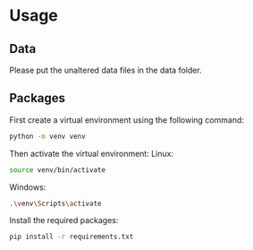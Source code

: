 # Usage 
## Data
Please put the unaltered data files in the data folder. 
## Packages
First create a virtual environment using the following command:
```bash
python -m venv venv
```
Then activate the virtual environment:
Linux:
```bash
source venv/bin/activate
```
Windows:
```bash
.\venv\Scripts\activate
```
Install the required packages:
```bash
pip install -r requirements.txt
```

